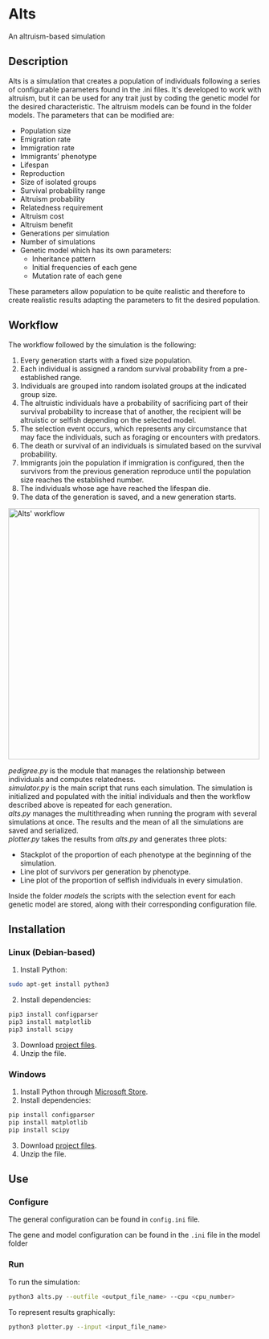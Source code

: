 # Alts
An altruism-based simulation

## Description ##

Alts is a simulation that creates a population of individuals following a series of configurable parameters found in the .ini files. It's developed to work with altruism, but it can be used for any trait just by coding the genetic model for the desired characteristic. The altruism models can be found in the folder models. The parameters that can be modified are:
* Population size
* Emigration rate
* Immigration rate
* Immigrants’ phenotype
* Lifespan
* Reproduction
* Size of isolated groups
* Survival probability range
* Altruism probability
* Relatedness requirement
* Altruism cost
* Altruism benefit
* Generations per simulation
* Number of simulations
* Genetic model which has its own parameters:
  * Inheritance pattern
  * Initial frequencies of each gene
  * Mutation rate of each gene  

These parameters allow population to be quite realistic and therefore to create realistic results adapting the parameters to fit the desired population.

## Workflow ##

The workflow followed by the simulation is the following:
1. Every generation starts with a fixed size population.
2. Each individual is assigned a random survival probability from a pre-established range.
3. Individuals are grouped into random isolated groups at the indicated group size.
4. The altruistic individuals have a probability of sacrificing part of their survival probability to increase that of another, the recipient will be altruistic or selfish depending on the selected model.
5. The selection event occurs, which represents any circumstance that may face the individuals, such as foraging or encounters with predators.
6. The death or survival of an individuals is simulated based on the survival probability.
7. Immigrants join the population if immigration is configured, then the survivors from the previous generation reproduce until the population size reaches the established number.
8. The individuals whose age have reached the lifespan die.
9. The data of the generation is saved, and a new generation starts.

<img src="https://user-images.githubusercontent.com/96572489/170871211-d75bca92-f345-4022-9f7d-964af75999aa.png" alt="Alts' workflow" width="500"/>

_pedigree.py_ is the module that manages the relationship between individuals and computes relatedness.  
_simulator.py_ is the main script that runs each simulation. The simulation is initialized and populated with the initial individuals and then the workflow described above is repeated for each generation.   
_alts.py_ manages the multithreading when running the program with several simulations at once. The results and the mean of all the simulations are saved and serialized.  
_plotter.py_ takes the results from _alts.py_ and generates three plots:
* Stackplot of the proportion of each phenotype at the beginning of the simulation.
* Line plot of survivors per generation by phenotype.
* Line plot of the proportion of selfish individuals in every simulation.

Inside the folder _models_ the scripts with the selection event for each genetic model are stored, along with their corresponding configuration file.

## Installation
### Linux (Debian-based)
1. Install Python:
```bash
sudo apt-get install python3
```
2. Install dependencies:
```bash
pip3 install configparser
pip3 install matplotlib
pip3 install scipy
```
3. Download [project files](https://github.com/NoahJorCal/Alts/archive/refs/heads/main.zip).
4. Unzip the file.

### Windows
1. Install Python through [Microsoft Store](https://www.microsoft.com/store/productId/9PJPW5LDXLZ5).
2. Install dependencies:
```bash
pip install configparser
pip install matplotlib
pip install scipy
```
3. Download [project files](https://github.com/NoahJorCal/Alts/archive/refs/heads/main.zip).
4. Unzip the file.

## Use
### Configure
The general configuration can be found in `config.ini` file.

The gene and model configuration can be found in the `.ini` file in the model folder

### Run
To run the simulation:
```bash
python3 alts.py --outfile <output_file_name> --cpu <cpu_number>
```
To represent results graphically:
```bash
python3 plotter.py --input <input_file_name>

